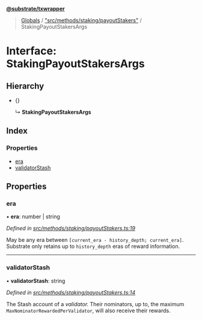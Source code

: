 **[@substrate/txwrapper](../README.md)**

> [Globals](../globals.md) / ["src/methods/staking/payoutStakers"](../modules/_src_methods_staking_payoutstakers_.md) / StakingPayoutStakersArgs

# Interface: StakingPayoutStakersArgs

## Hierarchy

* {}

  ↳ **StakingPayoutStakersArgs**

## Index

### Properties

* [era](_src_methods_staking_payoutstakers_.stakingpayoutstakersargs.md#era)
* [validatorStash](_src_methods_staking_payoutstakers_.stakingpayoutstakersargs.md#validatorstash)

## Properties

### era

•  **era**: number \| string

*Defined in [src/methods/staking/payoutStakers.ts:19](https://github.com/paritytech/txwrapper/blob/2a7ffc5/src/methods/staking/payoutStakers.ts#L19)*

May be any era between `[current_era - history_depth; current_era]`. Substrate only
retains up to `history_depth` eras of reward information.

___

### validatorStash

•  **validatorStash**: string

*Defined in [src/methods/staking/payoutStakers.ts:14](https://github.com/paritytech/txwrapper/blob/2a7ffc5/src/methods/staking/payoutStakers.ts#L14)*

The Stash account of a _validator._ Their nominators, up to, the maximum
`MaxNominatorRewardedPerValidator`, will also receive their rewards.
